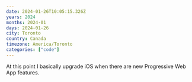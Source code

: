 ```yaml
---
date: 2024-01-26T10:05:15.326Z
years: 2024
months: 2024-01
days: 2024-01-26
city: Toronto
country: Canada
timezone: America/Toronto
categories: ["code"]
---
```

At this point I basically upgrade iOS when there are new Progressive Web App features.

